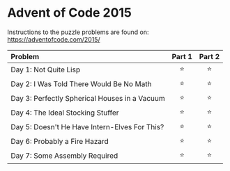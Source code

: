﻿# Advent of Code 2015

Instructions to the puzzle problems are found on: https://adventofcode.com/2015/

| **Problem**                                   | Part 1 | Part 2 |
|:----------------------------------------------|:------:|:------:|
| Day 1: Not Quite Lisp                         | :star: | :star: |
| Day 2: I Was Told There Would Be No Math      | :star: | :star: |
| Day 3: Perfectly Spherical Houses in a Vacuum | :star: | :star: |
| Day 4: The Ideal Stocking Stuffer             | :star: | :star: |
| Day 5: Doesn't He Have Intern-Elves For This? | :star: | :star: |
| Day 6: Probably a Fire Hazard                 | :star: | :star: |
| Day 7: Some Assembly Required                 | :star: | :star: |
